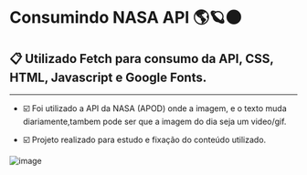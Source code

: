 # Consumindo NASA API 🌎🪐🌑
##  📋 Utilizado Fetch para consumo da API, CSS, HTML, Javascript e Google Fonts.
---
* ☑️ Foi utilizado a API da NASA (APOD) onde a imagem, e o texto muda diariamente,tambem pode ser que a imagem do dia seja um video/gif.

* ☑️ Projeto realizado para estudo e fixação do conteúdo utilizado.

![image](./assets/readme.gif)